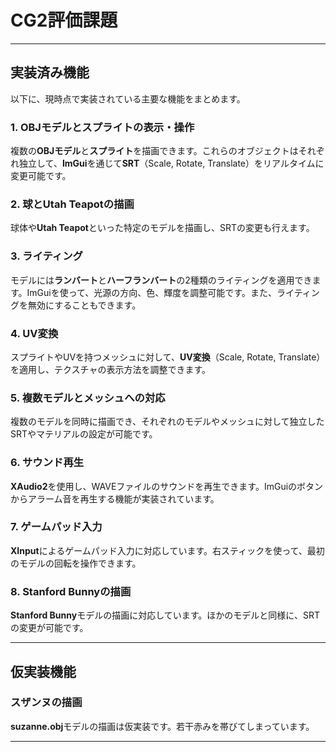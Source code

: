 ﻿# CG2評価課題

---

## 実装済み機能

以下に、現時点で実装されている主要な機能をまとめます。

### 1. OBJモデルとスプライトの表示・操作
複数の**OBJモデル**と**スプライト**を描画できます。これらのオブジェクトはそれぞれ独立して、**ImGui**を通じて**SRT**（Scale, Rotate, Translate）をリアルタイムに変更可能です。

### 2. 球とUtah Teapotの描画
球体や**Utah Teapot**といった特定のモデルを描画し、SRTの変更も行えます。

### 3. ライティング
モデルには**ランバート**と**ハーフランバート**の2種類のライティングを適用できます。ImGuiを使って、光源の方向、色、輝度を調整可能です。また、ライティングを無効にすることもできます。

### 4. UV変換
スプライトやUVを持つメッシュに対して、**UV変換**（Scale, Rotate, Translate）を適用し、テクスチャの表示方法を調整できます。

### 5. 複数モデルとメッシュへの対応
複数のモデルを同時に描画でき、それぞれのモデルやメッシュに対して独立したSRTやマテリアルの設定が可能です。

### 6. サウンド再生
**XAudio2**を使用し、WAVEファイルのサウンドを再生できます。ImGuiのボタンからアラーム音を再生する機能が実装されています。

### 7. ゲームパッド入力
**XInput**によるゲームパッド入力に対応しています。右スティックを使って、最初のモデルの回転を操作できます。

### 8. Stanford Bunnyの描画
**Stanford Bunny**モデルの描画に対応しています。ほかのモデルと同様に、SRTの変更が可能です。

---

## 仮実装機能

### スザンヌの描画
**suzanne.obj**モデルの描画は仮実装です。若干赤みを帯びてしまっています。

---
